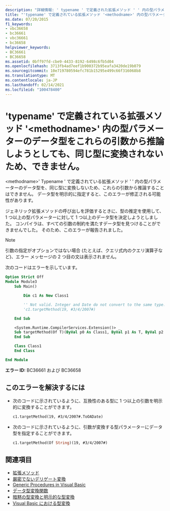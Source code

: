 ```yaml
---
description: "詳細情報: ' typename ' で定義された拡張メソッド ' ' 内の型パラメーターのデータ型 <methodname> を、同じ型に変換しないため、これらの引数から推論することはできません。"
title: "'typename' で定義されている拡張メソッド '<methodname>' 内の型パラメーターのデータ型をこれらの引数から推論しようとしても、同じ型に変換されないため、できません。"
ms.date: 07/20/2015
f1_keywords:
- vbc36658
- bc36661
- vbc36661
- bc36658
helpviewer_keywords:
- BC36661
- BC36658
ms.assetid: 0bff97fd-cbe9-4433-8192-6498c6fb5d04
ms.openlocfilehash: 3713fb4ad7eef1b900372b95eafa3420de19b079
ms.sourcegitcommit: 10e719780594efc781b15295e499c66f316068b8
ms.translationtype: MT
ms.contentlocale: ja-JP
ms.lasthandoff: 02/14/2021
ms.locfileid: "100478400"
---
```

# <a name="data-types-of-the-type-parameters-in-extension-method-methodname-defined-in-typename-cannot-be-inferred-from-these-arguments-because-they-do-not-convert-to-the-same-type"></a>'typename' で定義されている拡張メソッド '\<methodname>' 内の型パラメーターのデータ型をこれらの引数から推論しようとしても、同じ型に変換されないため、できません。

\<methodname>' Typename ' で定義されている拡張メソッド ' ' 内の型パラメーターのデータ型を、同じ型に変換しないため、これらの引数から推論することはできません。 データ型を明示的に指定すると、このエラーが修正される可能性があります。

ジェネリック拡張メソッドの呼び出しを評価するときに、型の推定を使用して、1 つ以上の型パラメーターに対して 1 つ以上のデータ型を決定しようとしました。 コンパイラは、すべての引数の制約を満たすデータ型を見つけることができませんでした。 そのため、このエラーが報告されました。

> [!NOTE]
> 引数の指定がオプションではない場合 (たとえば、クエリ式内のクエリ演算子など)、エラー メッセージの 2 つ目の文は表示されません。

次のコードはエラーを示しています。

```vb
Option Strict Off
Module Module3
    Sub Main()

        Dim c1 As New Class1

        '' Not valid. Integer and Date do not convert to the same type.
        'c1.targetMethod(19, #3/4/2007#)

    End Sub

    <System.Runtime.CompilerServices.Extension()> _
    Sub targetMethod(Of T)(ByVal p0 As Class1, ByVal p1 As T, ByVal p2 As T)
    End Sub

    Class Class1
    End Class

End Module
```

**エラー ID:** BC36661 および BC36658

## <a name="to-correct-this-error"></a>このエラーを解決するには

- 次のコードに示されているように、互換性のある型に 1 つ以上の引数を明示的に変換することができます。

  ```vb
  c1.targetMethod(19, #3/4/2007#.ToOADate)
  ```

- 次のコードに示されているように、引数が変換する型パラメーターにデータ型を指定することができます。

  ```vb
  c1.targetMethod(Of String)(19, #3/4/2007#)
  ```

## <a name="see-also"></a>関連項目

- [拡張メソッド](../programming-guide/language-features/procedures/extension-methods.md)
- [厳密でないデリゲート変換](../programming-guide/language-features/delegates/relaxed-delegate-conversion.md)
- [Generic Procedures in Visual Basic](../programming-guide/language-features/data-types/generic-procedures.md)
- [データ型変換関数](../language-reference/functions/type-conversion-functions.md)
- [暗黙の型変換と明示的な型変換](../programming-guide/language-features/data-types/implicit-and-explicit-conversions.md)
- [Visual Basic における型変換](../programming-guide/language-features/data-types/type-conversions.md)
